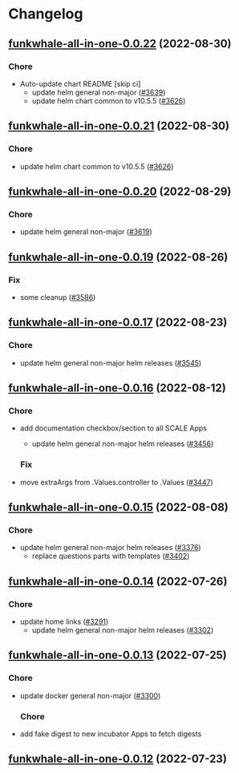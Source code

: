 # Changelog



## [funkwhale-all-in-one-0.0.22](https://github.com/truecharts/charts/compare/funkwhale-all-in-one-0.0.20...funkwhale-all-in-one-0.0.22) (2022-08-30)

### Chore

- Auto-update chart README [skip ci]
  - update helm general non-major ([#3639](https://github.com/truecharts/charts/issues/3639))
  - update helm chart common to v10.5.5 ([#3626](https://github.com/truecharts/charts/issues/3626))




## [funkwhale-all-in-one-0.0.21](https://github.com/truecharts/charts/compare/funkwhale-all-in-one-0.0.20...funkwhale-all-in-one-0.0.21) (2022-08-30)

### Chore

- update helm chart common to v10.5.5 ([#3626](https://github.com/truecharts/charts/issues/3626))




## [funkwhale-all-in-one-0.0.20](https://github.com/truecharts/charts/compare/funkwhale-all-in-one-0.0.19...funkwhale-all-in-one-0.0.20) (2022-08-29)

### Chore

- update helm general non-major ([#3619](https://github.com/truecharts/charts/issues/3619))




## [funkwhale-all-in-one-0.0.19](https://github.com/truecharts/charts/compare/funkwhale-all-in-one-0.0.17...funkwhale-all-in-one-0.0.19) (2022-08-26)

### Fix

- some cleanup ([#3586](https://github.com/truecharts/charts/issues/3586))




## [funkwhale-all-in-one-0.0.17](https://github.com/truecharts/charts/compare/funkwhale-all-in-one-0.0.16...funkwhale-all-in-one-0.0.17) (2022-08-23)

### Chore

- update helm general non-major helm releases ([#3545](https://github.com/truecharts/charts/issues/3545))




## [funkwhale-all-in-one-0.0.16](https://github.com/truecharts/charts/compare/funkwhale-all-in-one-0.0.15...funkwhale-all-in-one-0.0.16) (2022-08-12)

### Chore

- add documentation checkbox/section to all SCALE Apps
  - update helm general non-major helm releases ([#3456](https://github.com/truecharts/charts/issues/3456))

  ### Fix

- move extraArgs from .Values.controller to .Values ([#3447](https://github.com/truecharts/charts/issues/3447))




## [funkwhale-all-in-one-0.0.15](https://github.com/truecharts/charts/compare/funkwhale-all-in-one-0.0.14...funkwhale-all-in-one-0.0.15) (2022-08-08)

### Chore

- update helm general non-major helm releases ([#3376](https://github.com/truecharts/charts/issues/3376))
  - replace questions parts with templates ([#3402](https://github.com/truecharts/charts/issues/3402))




## [funkwhale-all-in-one-0.0.14](https://github.com/truecharts/apps/compare/funkwhale-all-in-one-0.0.13...funkwhale-all-in-one-0.0.14) (2022-07-26)

### Chore

- update home links ([#3291](https://github.com/truecharts/apps/issues/3291))
  - update helm general non-major helm releases ([#3302](https://github.com/truecharts/apps/issues/3302))




## [funkwhale-all-in-one-0.0.13](https://github.com/truecharts/apps/compare/funkwhale-all-in-one-0.0.12...funkwhale-all-in-one-0.0.13) (2022-07-25)

### Chore

- update docker general non-major ([#3300](https://github.com/truecharts/apps/issues/3300))

  ### Chore

- add fake digest to new incubator Apps to fetch digests




## [funkwhale-all-in-one-0.0.12](https://github.com/truecharts/apps/compare/funkwhale-all-in-one-0.0.11...funkwhale-all-in-one-0.0.12) (2022-07-23)
